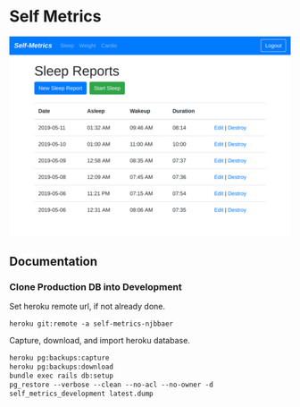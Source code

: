 # Self Metrics

![self-metrics-screenshot](/app/assets/images/self-metrics.png)

## Documentation

### Clone Production DB into Development

Set heroku remote url, if not already done.
```
heroku git:remote -a self-metrics-njbbaer
```
Capture, download, and import heroku database.
```
heroku pg:backups:capture
heroku pg:backups:download
bundle exec rails db:setup
pg_restore --verbose --clean --no-acl --no-owner -d self_metrics_development latest.dump
```